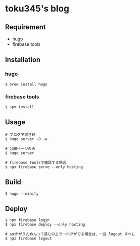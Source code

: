 # toku345's blog

## Requirement

- hugo
- firebase tools

## Installation

### hugo

```console
$ brew install hugo
```

### firebase tools

```console
$ npm install
```


## Usage

```console
# ブログ下書き時
$ hugo server -D -w

# 公開ページのみ
$ hugo server

# firebase toolsで確認する場合
$ npx firebase serve --only hosting
```

## Build

```
$ hugo --minify
```

## Deploy

```console
$ npx firebase login
$ npx firebase deploy --only hosting

# authがうんぬんって感じのエラーログがでる場合は、一旦 logout すべし
$ npx firebase logout
```

